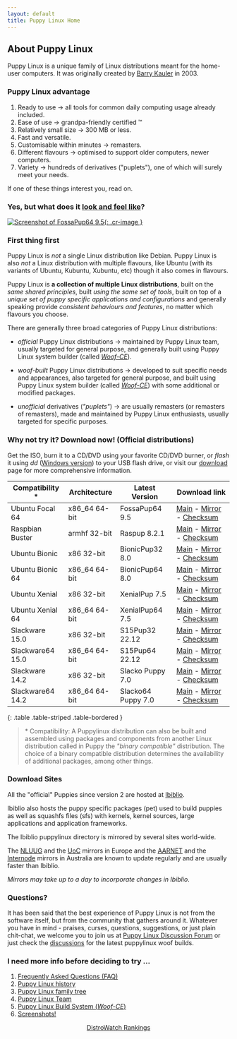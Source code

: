 ```yaml
---
layout: default
title: Puppy Linux Home
---
```

## About Puppy Linux

Puppy Linux is a unique family of Linux distributions meant for the home-user computers. It was originally created by 
[Barry Kauler](http://bkhome.org/news) in 2003.

### Puppy Linux advantage

 1. Ready to use → all tools for common daily computing usage already included.
 2. Ease of use → grandpa-friendly certified ™
 3. Relatively small size → 300 MB or less.
 4. Fast and versatile.
 5. Customisable within minutes → remasters.
 6. Different flavours → optimised to support older computers, newer computers.
 7. Variety → hundreds of derivatives ("puplets"), one of which will surely meet your needs.

If one of these things interest you, read on.


### Yes, but what does it [look and feel like](screenshots.html "Screenshot Page")?

[![Screenshot of FossaPup64 9.5](screenshots/fossadusk.jpg){: .cr-image }](screenshots.html "Screenshot Page")


### First thing first

Puppy Linux is _not_ a single Linux distribution like Debian.
Puppy Linux is also _not_ a Linux distribution with multiple flavours,
like Ubuntu (with its variants of Ubuntu, Kubuntu, Xubuntu, etc)
though it also comes in flavours.

Puppy Linux is **a collection of multiple Linux distributions**, built on
the _same shared principles_, built _using the same set of tools_, built on top 
of a _unique set of puppy specific applications and configurations_ and
generally speaking provide _consistent behaviours and features_, no 
matter which flavours you choose.

There are generally three broad categories of Puppy Linux distributions:

 * _official_ Puppy Linux distributions → maintained by Puppy Linux team,
   usually targeted for general purpose, and generally built using
   Puppy Linux system builder (called [_Woof-CE_][woof-ce]).

 * _woof-built_ Puppy Linux distributions → developed to suit specific needs 
   and appearances, also targeted for general purpose, and built using
   Puppy Linux system builder (called [_Woof-CE_][woof-ce]) with some additional
   or modified packages.

 * _unofficial_ derivatives (_"puplets"_) → are usually remasters 
   (or remasters of remasters), made and maintained by Puppy Linux enthusiasts,
   usually targeted for specific purposes.


<p id="download"/><!--do not edit this line-->

### Why not try it? Download now! (Official distributions)

Get the ISO, burn it to a CD/DVD using your favorite CD/DVD burner, 
or _flash_ it using _dd_ ([Windows version](http://www.chrysocome.net/dd))
to your USB flash drive, or visit our [download](download.html) page
for more comprehensive information.

|Compatibility \*  | Architecture  | Latest Version        | Download link                                           |
|------------------|---------------|-----------------------|---------------------------------------------------------|
|Ubuntu Focal  64  | x86_64 64-bit | FossaPup64 9.5        | [Main][fo64] - [Mirror][fo64m] - [Checksum][fo64c] |
|Raspbian Buster   | armhf 32-bit  | Raspup 8.2.1          | [Main][rasp] - [Mirror][raspm] - [Checksum][raspc] |
|Ubuntu Bionic     | x86 32-bit    | BionicPup32 8.0       | [Main][bi32] - [Mirror][bi32m] - [Checksum][bi32c] |
|Ubuntu Bionic 64  | x86_64 64-bit | BionicPup64 8.0       | [Main][bi64] - [Mirror][bi64m] - [Checksum][bi64c] |
|Ubuntu Xenial     | x86 32-bit    | XenialPup 7.5         | [Main][xe32] - [Mirror][xe32m] - [Checksum][xe32c] |
|Ubuntu Xenial 64  | x86_64 64-bit | XenialPup64 7.5       | [Main][xe64] - [Mirror][xe64m] - [Checksum][xe64c] |
|Slackware 15.0    | x86 32-bit    | S15Pup32   22.12      | [Main][sp32] - [Mirror][sp32] - [Checksum][sp32c] |
|Slackware64 15.0  | x86_64 64-bit | S15Pup64   22.12      | [Main][sp64] - [Mirror][sp64] - [Checksum][sp64c] |
|Slackware 14.2    | x86 32-bit    | Slacko Puppy   7.0    | [Main][s732] - [Mirror][s732m] - [Checksum][s732c] |
|Slackware64 14.2  | x86_64 64-bit | Slacko64 Puppy 7.0    | [Main][s764] - [Mirror][s764m] - [Checksum][s764c] |
{: .table .table-striped .table-bordered }

[s732]: https://distro.ibiblio.org/puppylinux/puppy-slacko-7.0/32/slacko-7.0.iso
[s732m]: https://mirror.aarnet.edu.au/pub/puppylinux/puppy-slacko-7.0/32/slacko-7.0.iso
[s732c]: https://distro.ibiblio.org/puppylinux/puppy-slacko-7.0/32/slacko-7.0.iso.md5.txt
[s764]: https://distro.ibiblio.org/puppylinux/puppy-slacko-7.0/64/slacko64-7.0.iso
[s764m]: https://mirror.aarnet.edu.au/pub/puppylinux/puppy-slacko-7.0/64/slacko64-7.0.iso
[s764c]: https://distro.ibiblio.org/puppylinux/puppy-slacko-7.0/64/slacko64-7.0.iso.md5.txt
[sp32]: http://distro.ibiblio.org/puppylinux/puppy-s15pup/s15pup32-22.12.htm
[sp32c]: http://distro.ibiblio.org/puppylinux/puppy-s15pup/S15Pup32-22.12.iso.md5.txt
[sp64]: http://distro.ibiblio.org/puppylinux/puppy-s15pup/s15pup64-22.12.htm
[sp64c]: http://distro.ibiblio.org/puppylinux/puppy-s15pup/S15Pup64-22.12.iso.md5.txt
[xe32]: https://distro.ibiblio.org/puppylinux/puppy-xenial/32/xenialpup-7.5-uefi.iso
[xe32m]: https://ftp.nluug.nl/ftp/pub/os/Linux/distr/puppylinux/puppy-xenial/32/xenialpup-7.5-uefi.iso
[xe32c]: https://distro.ibiblio.org/puppylinux/puppy-xenial/32/xenialpup-7.5-uefi.iso.md5&sha256.txt
[xe64]: https://distro.ibiblio.org/puppylinux/puppy-xenial/64/xenialpup64-7.5-uefi.iso
[xe64m]: https://ftp.nluug.nl/ftp/pub/os/Linux/distr/puppylinux/puppy-xenial/64/xenialpup64-7.5-uefi.iso
[xe64c]: https://distro.ibiblio.org/puppylinux/puppy-xenial/64/xenialpup64-7.5-uefi.iso.md5&sha256.txt
[bi64]: https://distro.ibiblio.org/puppylinux/puppy-bionic/bionicpup64/bionicpup64-8.0-uefi.iso
[bi64m]: https://ftp.nluug.nl/ftp/pub/os/Linux/distr/puppylinux/puppy-bionic/bionicpup64/bionicpup64-8.0-uefi.iso
[bi64c]: https://distro.ibiblio.org/puppylinux/puppy-bionic/bionicpup64/bionicpup64-8.0-uefi.iso.md5.txt
[bi32]: https://distro.ibiblio.org/puppylinux/puppy-bionic/bionicpup32/bionicpup32-8.0-uefi.iso
[bi32m]: https://ftp.nluug.nl/ftp/pub/os/Linux/distr/puppylinux/puppy-bionic/bionicpup32/bionicpup32-8.0-uefi.iso
[bi32c]: https://distro.ibiblio.org/puppylinux/puppy-bionic/bionicpup32/bionicpup32-8.0-uefi.iso.md5.txt
[rasp]: https://distro.ibiblio.org/puppylinux/arm/puppy-raspup-8.2.1/raspup-8.2.1-a60dc46d9-2gb-f2fs-swap.img.zip
[raspm]: https://ftp.nluug.nl/ftp/pub/os/Linux/distr/puppylinux/arm/puppy-raspup-8.2.1/raspup-8.2.1-a60dc46d9-2gb-f2fs-swap.img.zip
[raspc]: https://distro.ibiblio.org/puppylinux/arm/puppy-raspup-8.2.1/raspup-8.2.1-a60dc46d9-2gb-f2fs-swap.img.zip.md5.txt
[fo64]: https://distro.ibiblio.org/puppylinux/puppy-fossa/fossapup64-9.5.iso
[fo64m]: https://ftp.nluug.nl/ftp/pub/os/Linux/distr/puppylinux/puppy-fossa/fossapup64-9.5.iso
[fo64c]: https://distro.ibiblio.org/puppylinux/puppy-fossa/fossapup64-9.5.iso.md5.txt

> \* Compatibility: A Puppylinux distribution can also be built and assembled using packages
> and components from another Linux distribution called in Puppy the _"binary compatible"_
> distribution. The choice of a binary compatible distribution determines the availability of 
> additional packages, among other things.

### Download Sites

All the "official" Puppies since version 2 are hosted at [Ibiblio](http://distro.ibiblio.org/puppylinux/).

Ibiblio also hosts the puppy specific packages (pet) used to build puppies as 
well as squashfs files (sfs) with kernels, kernel sources, large applications 
and application frameworks.

The Ibiblio puppylinux directory is mirrored by several sites world-wide.

The [NLUUG](https://ftp.nluug.nl/ftp/pub/os/Linux/distr/puppylinux/) and the 
[UoC](http://ftp.cc.uoc.gr/mirrors/linux/puppylinux/) mirrors in Europe and 
the [AARNET](http://mirror.aarnet.edu.au/pub/puppylinux/) and the 
[Internode](http://mirror.internode.on.net/pub/puppylinux/) mirrors in 
Australia are known to update regularly and are usually faster than Ibiblio.

_Mirrors may take up to a day to incorporate changes in Ibiblio_.

### Questions?

It has been said that the best experience of Puppy Linux is not from 
the software itself, but from the community that gathers around it.
Whatever you have in mind - praises, curses, questions, suggestions,
or just plain chit-chat, we welcome you to join us at 
[Puppy Linux Discussion Forum](https://forum.puppylinux.com) or just check 
the [discussions][download] for the latest puppylinux woof builds.


### I need more info before deciding to try ...

 1. [Frequently Asked Questions (FAQ)][faq]
 1. [Puppy Linux history][history]
 2. [Puppy Linux family tree][family-tree]
 3. [Puppy Linux Team][team]
 4. [Puppy Linux Build System (_Woof-CE_)][woof-ce]
 5. [Screenshots!][screen]

[faq]: faq.html
[woof-ce]: woof-ce.html
[history]: history.html
[team]: team.html
[family-tree]: family-tree.html
[screen]: screenshots.html
[download]: download.html



<p align="center">
 <a href="https://distrowatch.com/table.php?distribution=puppy">DistroWatch Rankings</a>
</p>
